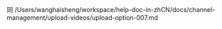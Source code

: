 同 /Users/wanghaisheng/workspace/help-doc-in-zhCN/docs/channel-management/upload-videos/upload-option-007.md